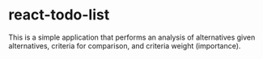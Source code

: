 # react-todo-list

This is a simple application that performs an analysis of alternatives given alternatives, criteria for comparison, and criteria weight (importance).
